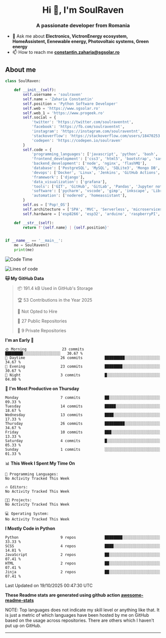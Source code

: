 <h1 align="center">Hi 👋, I'm SoulRaven</h1>
<h3 align="center">A passionate developer from Romania</h3>

- 💬 Ask me about **Electronics, VictronEnergy ecosystem, HomeAssistent, Eenewable energy, Photovoltaic systems, Green energy**
- 📫 How to reach me **constantin.zaharia@sgsolar.ro**

## About me

```python
class SoulRaven:

    def __init__(self):
        self.username = 'soulraven'
        self.name = 'Zaharia Constantin'
        self.position = 'Python Software Developer'
        self.web = 'https://www.sgsolar.ro'
        self.web_1 = 'https://www.progeek.ro'
        self.social = {
            'twitter': 'https://twitter.com/soulraventnt',
            'facebook': 'https://fb.com/soulraventnt',
            'instagram': 'https://instagram.com/soulraventnt',
            'stackoverflow': 'https://stackoverflow.com/users/18470253',
            'codepen': 'https://codepen.io/soulraven'
        }
        self.code = {
            'programming_languages': ['javascript', 'python', 'bash', 'nodejs'],
            'frontend_development': ['css3', 'html5', 'bootstrap', 'sass', 'babel', 'webpack'],
            'backend_development': ['node', 'nginx', 'flashMQ'],
            'database': ['PostgreSQL', 'MySQL', 'SQLite3', 'Mongo DB', 'Redis'],
            'devops': ['Docker', 'Linux', 'Jenkins', 'GitHub Actions', 'bash'],
            'framework': ['django'], 
            'data_visualization': ['grafana'],
            'tools': ['GIT', 'GitHub', 'GitLab', 'Pandas', 'Jupyter notebook', 'SQLAlchemy', 'Celery', 'Nginx'],
            'software': ['pycharm', 'vscode', 'gimp', 'inkscape', 'LibreCAD', 'postman'],
            'automation': ['nodered', 'homeassistant'],
        }
        self.os = ['Pop!_OS']
        self.architecture = ['SPA', 'MVC', 'Serverless', 'microservices']
        self.hardware = ['esp8266', 'esp32', 'arduino', 'raspberryPI', 'bananaPI']

    def __str__(self):
        return f'{self.name} | {self.position}'


if __name__ == '__main__':
    me = SoulRaven()
    print(me)
```
<!--START_SECTION:waka-->
![Code Time](http://img.shields.io/badge/Code%20Time-150%20hrs%204%20mins-blue)

![Lines of code](https://img.shields.io/badge/From%20Hello%20World%20I%27ve%20Written-222.7%20thousand%20lines%20of%20code-blue)

**🐱 My GitHub Data** 

> 📦 191.4 kB Used in GitHub's Storage 
 > 
> 🏆 53 Contributions in the Year 2025
 > 
> 🚫 Not Opted to Hire
 > 
> 📜 27 Public Repositories 
 > 
> 🔑 9 Private Repositories 
 > 
**I'm an Early 🐤** 

```text
🌞 Morning                23 commits          ████████░░░░░░░░░░░░░░░░░   30.67 % 
🌆 Daytime                26 commits          █████████░░░░░░░░░░░░░░░░   34.67 % 
🌃 Evening                23 commits          ████████░░░░░░░░░░░░░░░░░   30.67 % 
🌙 Night                  3 commits           █░░░░░░░░░░░░░░░░░░░░░░░░   04.00 % 
```
📅 **I'm Most Productive on Thursday** 

```text
Monday                   7 commits           ██░░░░░░░░░░░░░░░░░░░░░░░   09.33 % 
Tuesday                  14 commits          █████░░░░░░░░░░░░░░░░░░░░   18.67 % 
Wednesday                13 commits          ████░░░░░░░░░░░░░░░░░░░░░   17.33 % 
Thursday                 26 commits          █████████░░░░░░░░░░░░░░░░   34.67 % 
Friday                   10 commits          ███░░░░░░░░░░░░░░░░░░░░░░   13.33 % 
Saturday                 4 commits           █░░░░░░░░░░░░░░░░░░░░░░░░   05.33 % 
Sunday                   1 commits           ░░░░░░░░░░░░░░░░░░░░░░░░░   01.33 % 
```


📊 **This Week I Spent My Time On** 

```text
💬 Programming Languages: 
No Activity Tracked This Week

🔥 Editors: 
No Activity Tracked This Week

🐱‍💻 Projects: 
No Activity Tracked This Week

💻 Operating System: 
No Activity Tracked This Week
```

**I Mostly Code in Python** 

```text
Python                   9 repos             ████████░░░░░░░░░░░░░░░░░   33.33 % 
SCSS                     4 repos             ████░░░░░░░░░░░░░░░░░░░░░   14.81 % 
JavaScript               2 repos             ██░░░░░░░░░░░░░░░░░░░░░░░   07.41 % 
HTML                     2 repos             ██░░░░░░░░░░░░░░░░░░░░░░░   07.41 % 
Jinja                    2 repos             ██░░░░░░░░░░░░░░░░░░░░░░░   07.41 % 
```




 Last Updated on 19/10/2025 00:47:30 UTC
<!--END_SECTION:waka-->

**These Readme stats are generated using github action [awesome-readme-stats](https://github.com/anmol098/waka-readme-stats)**

NOTE: Top languages does not indicate my skill level or anything like that. It is just a metric of which languages have been hosted by me on GitHub based on the usage across repositories. There are others which I haven't put up on GitHub.
<hr>
